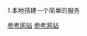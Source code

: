 1.本地搭建一个简单的服务

[参考网站](https://nodejs.org/docs/latest/api/http.html#http_http_get_options_callback)
[参考网站](http://javascript.ruanyifeng.com/nodejs/http.html#toc10)
